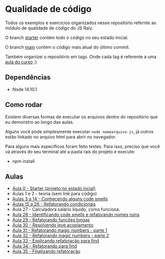 # Qualidade de código

Todos os exemplos e exercícios organizados nesse repositório refernte ao módulo de qualidade de código do JS Raiz.

O branch [starter](https://github.com/jsraiz/qualidade-codigo/tree/starter) contém todo o código no seu estado inicial.

O branch [main](https://github.com/jsraiz/qualidade-codigo/tree/main) contém o código mais atual do último commit.

Também organizei o repositório em tags. Onde cada tag é referente a uma [aula do curso](https://github.com/jsraiz/qualidade-codigo/blob/main/CHANGELOG.md) ;)

## Dependências
- Node 14.10.1

## Como rodar
Existem diversas formas de executar os arquivos dentro do repositório que eu demonstro ao longo das aulas.

Alguns você pode simplesmente executar `node nomearquivo.js`, já outros estão linkado no arquivo html para abrir no navegador.

Para alguns mais específicos foram feito testes. Para isso, preciso que você vá através do seu terminal até a pasta raís do projeto e execute:

- npm install


## Aulas
- [Aula 0 - Starter (projeto no estado incial)](https://github.com/jsraiz/qualidade-codigo/tree/starter)
- Aulas 1 e 2 - teoria (sem link para código)
- [Aulas 3 a 14 - Conhecendo alguns code smells](https://github.com/jsraiz/qualidade-codigo/tree/main/00-code-smells)
- [Aulas 15 a 26 - Refatorando condicionais](https://github.com/jsraiz/qualidade-codigo/tree/1.0.12/01-conditionals/00-examples)
- Aula 27 - Calculadora salário líquido, como funciona.
- [Aula 28 - Identificando code smells e refatorando nomes ruins](https://github.com/jsraiz/qualidade-codigo/tree/1.1.1/01-conditionals/01-calculadora-salario-liquido)
- [Aula 29 - Refatorando funções longas](https://github.com/jsraiz/qualidade-codigo/tree/1.1.2/01-conditionals/01-calculadora-salario-liquido)
- [Aula 30 - Resolvendo leve acoplamento](https://github.com/jsraiz/qualidade-codigo/tree/1.1.3/01-conditionals/01-calculadora-salario-liquido)
- [Aula 31 - Refatorando magic numbers - parte 1](https://github.com/jsraiz/qualidade-codigo/tree/1.1.4/01-conditionals/01-calculadora-salario-liquido)
- [Aula 32 - Refatorando magic numbers - parte 2](https://github.com/jsraiz/qualidade-codigo/tree/1.1.5/01-conditionals/01-calculadora-salario-liquido)
- [Aula 33 - Explicando refatoração para find](https://github.com/jsraiz/qualidade-codigo/tree/1.1.6/01-conditionals/01-calculadora-salario-liquido)
- [Aula 34 - Refatorando para find](https://github.com/jsraiz/qualidade-codigo/tree/1.1.7/01-conditionals/01-calculadora-salario-liquido)
- [Aula 35 - Finalizando refatoração](https://github.com/jsraiz/qualidade-codigo/tree/1.1.8/01-conditionals/01-calculadora-salario-liquido)